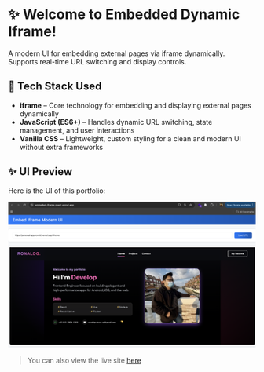 # ✨ Welcome to Embedded Dynamic Iframe!

A modern UI for embedding external pages via iframe dynamically. Supports real-time URL switching and display controls.

## 🚀 Tech Stack Used

- **iframe** – Core technology for embedding and displaying external pages dynamically  
- **JavaScript (ES6+)** – Handles dynamic URL switching, state management, and user interactions  
- **Vanilla CSS** – Lightweight, custom styling for a clean and modern UI without extra frameworks  


## ✨ UI Preview

Here is the UI of this portfolio:

![View](https://github.com/RonaldGustavo/embeded-iframe-react/blob/main/public/assets/ui.png)

> You can also view the live site [here](https://embeded-iframe-react.vercel.app/)
